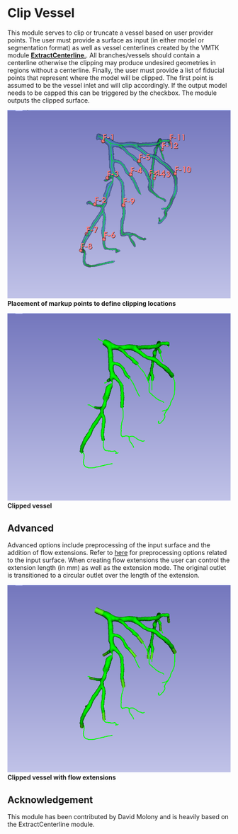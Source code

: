 # Clip Vessel
This module serves to clip or truncate a vessel based on user provider points. The user must provide a surface as input (in either model or segmentation format) as well as vessel centerlines created by the VMTK module [**ExtractCenterline**.](https://github.com/vmtk/SlicerExtension-VMTK/blob/master/Docs/ExtractCenterline.md). All branches/vessels should contain a centerline otherwise the clipping may produce undesired geometries in regions without a centerline.  Finally, the user must provide a list of fiducial points that represent where the model will be clipped. The first point is assumed to be the vessel inlet and will clip accordingly. If the output model needs to be capped this can be triggered by the checkbox. The module outputs the clipped surface.

![Clip points](ClipVessel_0.png)
**Placement of markup points to define clipping locations**

![Clipped vessel](ClipVessel_1.png)
**Clipped vessel**


## Advanced
Advanced options include preprocessing of the input surface and the addition of flow extensions.
Refer to [here](https://github.com/vmtk/SlicerExtension-VMTK/blob/master/Docs/ExtractCenterline.md#:~:text=Extract%20centerline-,Preprocessing,-The%20module%20requires) for preprocessing options related to the input surface. When creating flow extensions the user can control the extension length (in mm) as well as the extension mode. The original outlet is transitioned to a circular outlet over the length of the extension.

![Clipped vessel extended](ClipVessel_2.png)
**Clipped vessel with flow extensions**


## Acknowledgement
This module has been contributed by David Molony and is heavily based on the ExtractCenterline module.